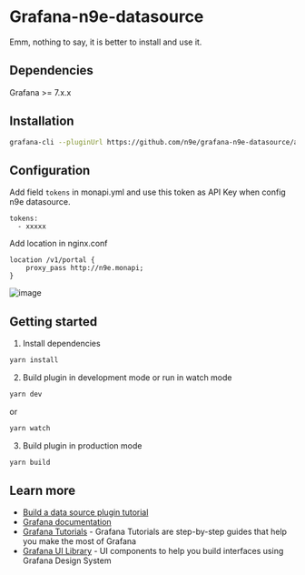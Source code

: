 # Grafana-n9e-datasource

Emm, nothing to say, it is better to install and use it.

## Dependencies

Grafana >= 7.x.x

## Installation
```BASH
grafana-cli --pluginUrl https://github.com/n9e/grafana-n9e-datasource/archive/v1.0.0.zip plugins install grafana-n9e-datasource
```

## Configuration

Add field `tokens` in monapi.yml and use this token as API Key when config n9e datasource.

```
tokens:
  - xxxxx
```

Add location in nginx.conf

```
location /v1/portal {
    proxy_pass http://n9e.monapi;
}
```

![image](https://user-images.githubusercontent.com/7424634/83121099-78fcdc80-a104-11ea-8b95-4935bde6b7dd.png)

## Getting started
1. Install dependencies
```BASH
yarn install
```
2. Build plugin in development mode or run in watch mode
```BASH
yarn dev
```
or
```BASH
yarn watch
```
3. Build plugin in production mode
```BASH
yarn build
```

## Learn more
- [Build a data source plugin tutorial](https://grafana.com/tutorials/build-a-data-source-plugin)
- [Grafana documentation](https://grafana.com/docs/)
- [Grafana Tutorials](https://grafana.com/tutorials/) - Grafana Tutorials are step-by-step guides that help you make the most of Grafana
- [Grafana UI Library](https://developers.grafana.com/ui) - UI components to help you build interfaces using Grafana Design System
